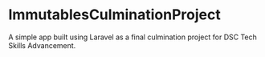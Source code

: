 # ImmutablesCulminationProject
A simple app built using Laravel as a final culmination project for DSC Tech Skills Advancement.
